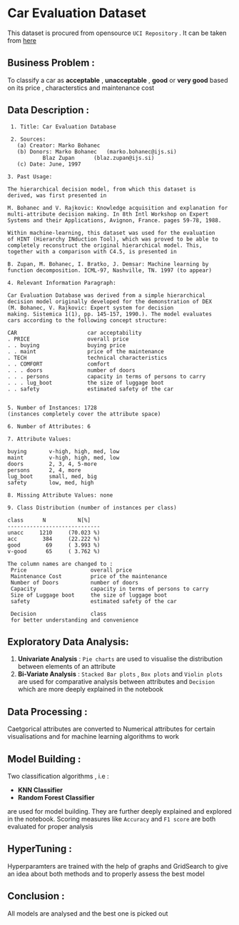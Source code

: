 # Car Evaluation Dataset
This dataset is procured from opensource `UCI Repository` . It can be taken from [here](https://archive.ics.uci.edu/ml/datasets/Car+Evaluation)
## Business Problem : 

To classify a car as **acceptable** , **unacceptable** , **good** or **very good** based on its price , characterstics and maintenance cost

## Data Description : 
     1. Title: Car Evaluation Database

     2. Sources:
       (a) Creator: Marko Bohanec
       (b) Donors: Marko Bohanec   (marko.bohanec@ijs.si)
               Blaz Zupan      (blaz.zupan@ijs.si)
       (c) Date: June, 1997

    3. Past Usage:

    The hierarchical decision model, from which this dataset is
    derived, was first presented in 

    M. Bohanec and V. Rajkovic: Knowledge acquisition and explanation for
    multi-attribute decision making. In 8th Intl Workshop on Expert
    Systems and their Applications, Avignon, France. pages 59-78, 1988.

    Within machine-learning, this dataset was used for the evaluation
    of HINT (Hierarchy INduction Tool), which was proved to be able to
    completely reconstruct the original hierarchical model. This,
    together with a comparison with C4.5, is presented in

    B. Zupan, M. Bohanec, I. Bratko, J. Demsar: Machine learning by
    function decomposition. ICML-97, Nashville, TN. 1997 (to appear)

    4. Relevant Information Paragraph:

    Car Evaluation Database was derived from a simple hierarchical
    decision model originally developed for the demonstration of DEX
    (M. Bohanec, V. Rajkovic: Expert system for decision
    making. Sistemica 1(1), pp. 145-157, 1990.). The model evaluates
    cars according to the following concept structure:

    CAR                      car acceptability
    . PRICE                  overall price
    . . buying               buying price
    . . maint                price of the maintenance
    . TECH                   technical characteristics
    . . COMFORT              comfort
    . . . doors              number of doors
    . . . persons            capacity in terms of persons to carry
    . . . lug_boot           the size of luggage boot
    . . safety               estimated safety of the car

   
    5. Number of Instances: 1728
    (instances completely cover the attribute space)

    6. Number of Attributes: 6

    7. Attribute Values:

    buying       v-high, high, med, low
    maint        v-high, high, med, low
    doors        2, 3, 4, 5-more
    persons      2, 4, more
    lug_boot     small, med, big
    safety       low, med, high

    8. Missing Attribute Values: none

    9. Class Distribution (number of instances per class)

    class      N          N[%]
    -----------------------------
    unacc     1210     (70.023 %) 
    acc        384     (22.222 %) 
    good        69     ( 3.993 %) 
    v-good      65     ( 3.762 %) 

    The column names are changed to : 
     Price                    overall price
     Maintenance Cost         price of the maintenance
     Number of Doors          number of doors
     Capacity                 capacity in terms of persons to carry
     Size of Luggage boot     the size of luggage boot
     safety                   estimated safety of the car
     
     Decision                 class 
     for better understanding and convenience
     
## Exploratory Data Analysis: 

1. **Univariate Analysis** : `Pie charts` are used to visualise the distribution between elements of an attribute
2. **Bi-Variate Analysis** : `Stacked Bar plots` , `Box plots` and `Violin plots` are used for comparative analysis between attributes and `Decision` which are more deeply explained in the notebook

## Data Processing : 

Caetgorical attributes are converted to Numerical attributes for certain visualisations and for machine learning algorithms to work

## Model Building : 
   
Two classification algorithms , i.e :
     
   - **KNN Classifier**
   - **Random Forest Classifier**

are used for model building. They are further deeply explained and explored in the notebook. Scoring measures like `Accuracy` and `F1 score` are both evaluated for proper analysis

## HyperTuning : 

Hyperparamters are trained with the help of graphs and GridSearch to give an idea about both methods and to properly assess the best model

## Conclusion : 

All models are analysed and the best one is picked out
